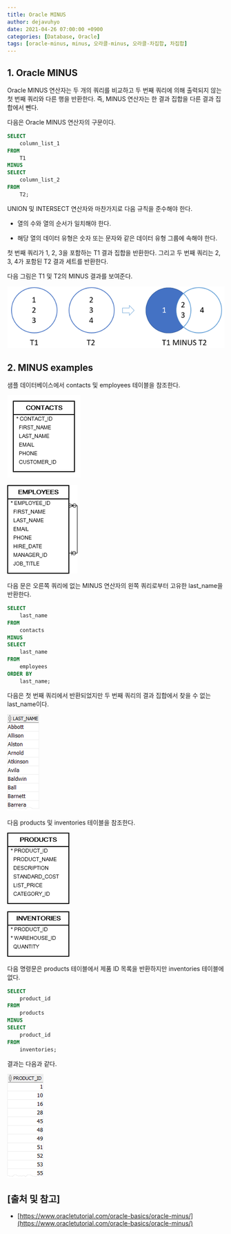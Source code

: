 ```yaml
---
title: Oracle MINUS
author: dejavuhyo
date: 2021-04-26 07:00:00 +0900
categories: [Database, Oracle]
tags: [oracle-minus, minus, 오라클-minus, 오라클-차집합, 차집합]
---
```


## 1. Oracle MINUS
Oracle MINUS 연산자는 두 개의 쿼리를 비교하고 두 번째 쿼리에 의해 출력되지 않는 첫 번째 쿼리와 다른 행을 반환한다. 즉, MINUS 연산자는 한 결과 집합을 다른 결과 집합에서 뺀다.

다음은 Oracle MINUS 연산자의 구문이다.

```sql
SELECT
    column_list_1
FROM
    T1
MINUS 
SELECT
    column_list_2
FROM
    T2;
```

UNION 및 INTERSECT 연산자와 마찬가지로 다음 규칙을 준수해야 한다.

* 열의 수와 열의 순서가 일치해야 한다.

* 해당 열의 데이터 유형은 숫자 또는 문자와 같은 데이터 유형 그룹에 속해야 한다.

첫 번째 쿼리가 1, 2, 3을 포함하는 T1 결과 집합을 반환한다. 그리고 두 번째 쿼리는 2, 3, 4가 포함된 T2 결과 세트를 반환한다.

다음 그림은 T1 및 T2의 MINUS 결과를 보여준다.

![minus](/assets/img/2021-04-26-oracle-minus/minus.png)

## 2. MINUS examples
샘플 데이터베이스에서 contacts 및 employees 테이블을 참조한다.

![contacts-table](/assets/img/2021-04-26-oracle-minus/contacts-table.png)

![employees-table](/assets/img/2021-04-26-oracle-minus/employees-table.png)

다음 문은 오른쪽 쿼리에 없는 MINUS 연산자의 왼쪽 쿼리로부터 고유한 last_name을 반환한다.

```sql
SELECT
    last_name
FROM
    contacts
MINUS
SELECT
    last_name
FROM
    employees
ORDER BY
    last_name;
```

다음은 첫 번째 쿼리에서 반환되었지만 두 번째 쿼리의 결과 집합에서 찾을 수 없는 last_name이다.

![lastnames-example](/assets/img/2021-04-26-oracle-minus/lastnames-example.png)

다음 products 및 inventories 테이블을 참조한다.

![products-table](/assets/img/2021-04-26-oracle-minus/products-table.png)

![inventories-table](/assets/img/2021-04-26-oracle-minus/inventories-table.png)

다음 명령문은 products 테이블에서 제품 ID 목록을 반환하지만 inventories 테이블에 없다.

```sql
SELECT
    product_id
FROM
    products
MINUS
SELECT
    product_id
FROM
    inventories;
```

결과는 다음과 같다.

![minus-example](/assets/img/2021-04-26-oracle-minus/minus-example.png)

## [출처 및 참고]
* [https://www.oracletutorial.com/oracle-basics/oracle-minus/](https://www.oracletutorial.com/oracle-basics/oracle-minus/)
